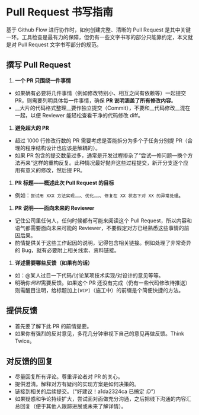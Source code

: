 # Pull Request 书写指南

基于 Github Flow 进行协作时，如何创建完整、清晰的 Pull Request 是其中关键一环。工具检查是最有力的保障，但仍有一些文字书写的部分只能靠约定，本文就是对 Pull Request 文字书写部分的规范。

## 撰写 Pull Request

1. __一个 PR 只围绕一件事情__
  - 如果确有必要将几件事情（例如修改特别小、相互之间有依赖等）一起提交 PR，则需要列明具体每一件事情，确保 __PR 说明涵盖了所有修改内容__。
  - __大片的代码格式整理__要作独立提交（Commit），不要和__代码修改__混在一起，以便 Reviewer 能轻松查看干净的代码修改 diff。

1. __避免超大的 PR__  
  - 超过 1000 行修改行数的 PR 需要考虑是否能拆分为多个子任务分别提 PR（合理的程序结构设计也应该是解耦的）。
  - 如果 PR 包含的提交数量过多，通常是开发过程掺杂了“尝试—修问题—换个方法再来”这样的重构反复。此种情况最好抛弃这些过程提交，新开分支逐个应用有意义的修改，然后提 PR。

1. __PR 标题——概述此次 Pull Request 的目标__
  - 例如：`尝试用 XXX 方法实现……`、`优化……`、`修复在 XX 状态下对 XX 的异常处理`。

1. __PR 说明——面向未来的 Reviewer__
  - 记住公司里任何人，任何时候都有可能来阅读这个 Pull Request，所以内容和语气都需要面向未来可能的 Reviewer，不要假定对方已经熟悉这些事情的前因后果。
  - 酌情提供关于这些工作起因的说明，记得包含相关链接。例如处理了非常奇异的 Bug，就有必要附上相关线索、资料链接。

1. __详述需要哪些反馈（如果有的话）__
  - 如：@某人过目一下代码/讨论某项技术实现/对设计的意见等等。
  - 明确你*何时*需要反馈。如果这个 PR 还没有完成（仍有一些代码修改待推送）则需醒目注明，给标题加上`[WIP]`（施工中）的前缀是个简便快捷的方法。

## 提供反馈

- 首先要了解下此 PR 的前情提要。
- 如果你有强烈的反对意见，多花几分钟审视下自己的意见再做反馈。Think Twice。

## 对反馈的回复

- 尽量回复所有评论。尊重评论者对 PR 的关心。
- 提供澄清。解释对方有疑问的实现方案是如何决策的。
- 链接到相关的后续提交。（“好建议！a1da2324ca 已搞定 :D”）
- 如果疑惑和争论持续扩大，尝试面对面做充分沟通，之后把线下沟通的内容汇总回复（便于其他人跟踪进展或未来了解详情）。
